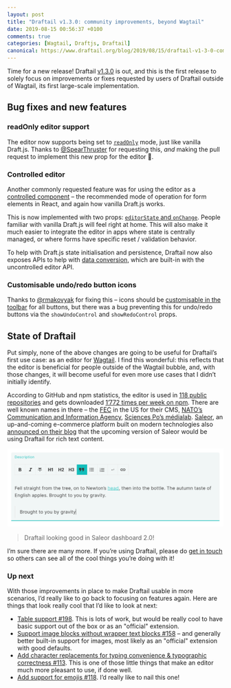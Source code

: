 ```yaml
---
layout: post
title: "Draftail v1.3.0: community improvements, beyond Wagtail"
date: 2019-08-15 00:56:37 +0100
comments: true
categories: [Wagtail, Draftjs, Draftail]
canonical: https://www.draftail.org/blog/2019/08/15/draftail-v1-3-0-community-improvements-beyond-wagtail
---
```


Time for a new release! Draftail [v1.3.0](https://github.com/springload/draftail/blob/master/CHANGELOG.md#v130) is out, and this is the first release to solely focus on improvements or fixes requested by users of Draftail outside of Wagtail, its first large-scale implementation.

<!-- more -->

## Bug fixes and new features

### readOnly editor support

The editor now supports being set to [`readOnly`](https://www.draftail.org/docs/api#draftaileditor) mode, just like vanilla Draft.js. Thanks to [@SpearThruster](https://github.com/SpearThruster) for requesting this, _and_ making the pull request to implement this new prop for the editor 🎉.

### Controlled editor

Another commonly requested feature was for using the editor as a [controlled component](https://reactjs.org/docs/forms.html#controlled-components) – the recommended mode of operation for form elements in React, and again how vanilla Draft.js works.

This is now implemented with two props: [`editorState` and `onChange`](https://www.draftail.org/docs/api#editorstate-and-onchange). People familiar with vanilla Draft.js will feel right at home. This will also make it much easier to integrate the editor in apps where state is centrally managed, or where forms have specific reset / validation behavior.

To help with Draft.js state initialisation and persistence, Draftail now also exposes APIs to help with [data conversion](https://www.draftail.org/docs/controlled-component#data-conversion-helpers), which are built-in with the uncontrolled editor API.

### Customisable undo/redo button icons

Thanks to [@rmakovyak](https://github.com/rmakovyak) for fixing this – icons should be [customisable in the toolbar](https://www.draftail.org/docs/customising-icons) for all buttons, but there was a bug preventing this for undo/redo buttons via the `showUndoControl` and `showRedoControl` props.

## State of Draftail

Put simply, none of the above changes are going to be useful for Draftail’s first use case: as an editor for [Wagtail](https://wagtail.org). I find this wonderful: this reflects that the editor is beneficial for people outside of the Wagtail bubble, and, with those changes, it will become useful for even more use cases that I didn’t initially identify.

According to GitHub and npm statistics, the editor is used in [118 public repositories](https://github.com/springload/draftail/network/dependents) and gets downloaded [1’772 times per week on npm](https://www.npmjs.com/package/draftail). There are well known names in there – the [FEC](https://github.com/fecgov/fec-cms) in the US for their CMS, [NATO’s Communication and Information Agency](https://github.com/NCI-Agency/anet), [Sciences Po’s médialab](https://medialab.sciencespo.fr). [Saleor](https://getsaleor.com/), an up-and-coming e-commerce platform built on modern technologies also [announced on their blog](https://medium.com/saleor/february-release-of-saleor-three-new-dashboard-2-0-sections-6d775479882e) that the upcoming version of Saleor would be using Draftail for rich text content.

![Screenshot of Draftail as it is used in Saleor 2.0, for a product description field](/images/blog/draftail-v1-3-0-community-improvements-beyond-wagtail/draftail-in-saleor.png)

> Draftail looking good in Saleor dashboard 2.0!

I’m sure there are many more. If you’re using Draftail, please do [get in touch](https://github.com/thibaudcolas/draftail.org/issues/13) so others can see all of the cool things you’re doing with it!

### Up next

With those improvements in place to make Draftail usable in more scenarios, I’d really like to go back to focusing on features again. Here are things that look really cool that I’d like to look at next:

- [Table support #198](https://github.com/springload/draftail/issues/198). This is lots of work, but would be really cool to have basic support out of the box or as an "official" extension.
- [Support image blocks without wrapper text blocks #158](https://github.com/springload/draftail/issues/158) – and generally better built-in support for images, most likely as an "official" extension with good defaults.
- [Add character replacements for typing convenience & typographic correctness #113](https://github.com/springload/draftail/issues/113). This is one of those little things that make an editor much more pleasant to use, if done well.
- [Add support for emojis #118](https://github.com/springload/draftail/issues/118). I’d really like to nail this one!
